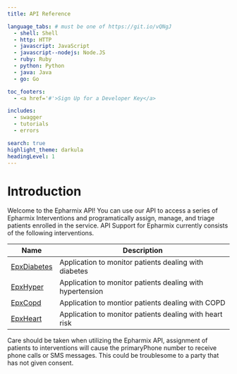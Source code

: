 ```yaml
---
title: API Reference

language_tabs: # must be one of https://git.io/vQNgJ
  - shell: Shell
  - http: HTTP
  - javascript: JavaScript
  - javascript--nodejs: Node.JS
  - ruby: Ruby
  - python: Python
  - java: Java
  - go: Go

toc_footers:
  - <a href='#'>Sign Up for a Developer Key</a>

includes:
  - swagger
  - tutorials
  - errors

search: true
highlight_theme: darkula
headingLevel: 1
---
```


# Introduction

Welcome to the Epharmix API! You can use our API to access a series of Epharmix Interventions and programatically assign, manage, and triage patients enrolled in the service. API Support for Epharmix currently consists of the following interventions.

| Name  | Description |
|-------| ------------| 
| [EpxDiabetes](#epxdiabetes-create-a-schedule-for-the-patient)| Application to monitor patients dealing with diabetes | 
| [EpxHyper](#epxhypertension-create-an-epxhypertension-schedule-for-a-patient)| Application to monitor patients dealing with hypertension |
| [EpxCopd](#epxcopd-create-an-epxcopd-schedule-for-a-patient)| Application to montior patients dealing with COPD |
| [EpxHeart](#epxheartfailure-create-an-epxheartfailure-schedule-for-a-patient)| Application to monitor patients dealing with heart risk |

Care should be taken when utilizing the Epharmix API, assignment of patients to interventions will cause the primaryPhone number to receive phone calls or SMS messages. This could be troublesome to a party that has not given consent.   
